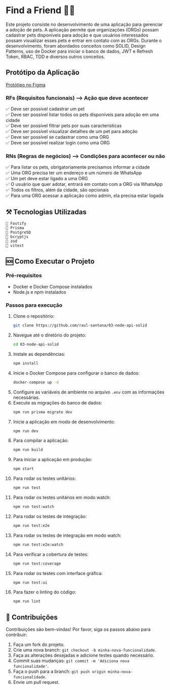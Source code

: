 # Find a Friend 🐶😻

Este projeto consiste no desenvolvimento de uma aplicação para gerenciar a adoção de pets. A aplicação permite que organizações (ORGs) possam cadastrar pets disponíveis para adoção e que usuários interessados possam visualizar esses pets e entrar em contato com as ORGs. Durante o desenvolvimento, foram abordados conceitos como SOLID, Design Patterns, uso de Docker para iniciar o banco de dados, JWT e Refresh Token, RBAC, TDD e diversos outros conceitos.


## Protótipo da Aplicação
[Protótipo no Figma](https://www.figma.com/community/file/1220006040435238030)


### RFs (Requisitos funcionais) --> Ação que deve acontecer

✅ Deve ser possível cadastrar um pet <br/>
✅ Deve ser possível listar todos os pets disponíveis para adoção em uma cidade <br/>
✅ Deve ser possível filtrar pets por suas características <br/>
✅ Deve ser possível visualizar detalhes de um pet para adoção <br/>
✅ Deve ser possível se cadastrar como uma ORG <br/>
✅ Deve ser possível realizar login como uma ORG

### RNs (Regras de negócios) --> Condições para acontecer ou não

✅ Para listar os pets, obrigatoriamente precisamos informar a cidade <br/>
✅ Uma ORG precisa ter um endereço e um número de WhatsApp <br/>
✅ Um pet deve estar ligado a uma ORG <br/>
✅ O usuário que quer adotar, entrará em contato com a ORG via WhatsApp <br/>
✅ Todos os filtros, além da cidade, são opcionais <br/>
✅ Para uma ORG acessar a aplicação como admin, ela precisa estar logada <br/>





## ⚒️ Tecnologias Utilizadas

    🔴 Fastify
    🔴 Prisma
    🔴 PostgreSQ
    🔴 bcryptjs
    🔴 zod 
    🔴 vitest

## 🆘 Como Executar o Projeto

### Pré-requisitos

- Docker e Docker Compose instalados
- Node.js e npm instalados

### Passos para execução

1. Clone o repositório:
    ```bash
    git clone https://github.com/raul-santana/03-node-api-solid
    ```
2. Navegue até o diretório do projeto:
    ```bash
    cd 03-node-api-solid
    ```
3. Instale as dependências:
    ```bash
    npm install
    ```
4. Inicie o Docker Compose para configurar o banco de dados:
    ```bash
    docker-compose up -d
    ```
5. Configure as variáveis de ambiente no arquivo `.env` com as informações necessárias.
6. Execute as migrações do banco de dados:
    ```bash
    npm run prisma migrate dev
    ```
7. Inicie a aplicação em modo de desenvolvimento:
    ```bash
    npm run dev
    ```
8. Para compilar a aplicação:
    ```bash
    npm run build
    ```
9. Para iniciar a aplicação em produção:
    ```bash
    npm start
    ```
10. Para rodar os testes unitários:
    ```bash
    npm run test
    ```
11. Para rodar os testes unitários em modo watch:
    ```bash
    npm run test:watch
    ```
12. Para rodar os testes de integração:
    ```bash
    npm run test:e2e
    ```
13. Para rodar os testes de integração em modo watch:
    ```bash
    npm run test:e2e:watch
    ```
14. Para verificar a cobertura de testes:
    ```bash
    npm run test:coverage
    ```
15. Para rodar os testes com interface gráfica:
    ```bash
    npm run test:ui
    ```
16. Para fazer o linting do código:
    ```bash
    npm run lint
    ```

## 🚀 Contribuições

Contribuições são bem-vindas! Por favor, siga os passos abaixo para contribuir:

1. Faça um fork do projeto.
2. Crie uma nova branch: `git checkout -b minha-nova-funcionalidade`.
3. Faça as alterações desejadas e adicione testes quando necessário.
4. Commit suas mudanças: `git commit -m 'Adiciona nova funcionalidade'`.
5. Faça o push para a branch: `git push origin minha-nova-funcionalidade`.
6. Envie um pull request.